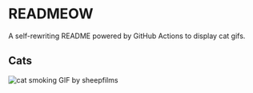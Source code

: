 # READMEOW

A self-rewriting README powered by GitHub Actions to display cat gifs.

## Cats

![cat smoking GIF by sheepfilms](https://media0.giphy.com/media/l0ExdMHUDKteztyfe/200.gif?cid=9acd02dazjlo7rd1cxomahmsgp9c6qprp16vpeyldywnus7e&ep=v1_gifs_search&rid=200.gif&ct=g)
